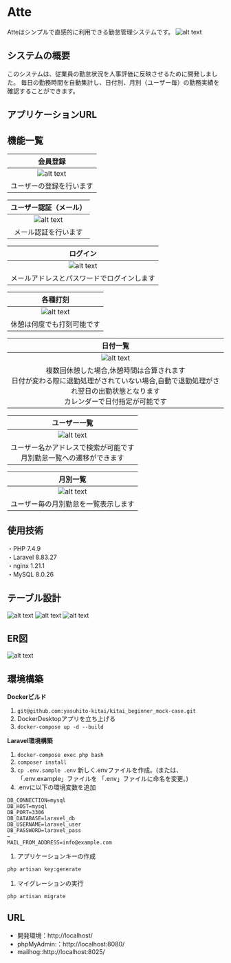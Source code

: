 # Atte
Atteはシンプルで直感的に利用できる勤怠管理システムです。
![alt text](Atte.jpg)

## システムの概要
このシステムは、従業員の勤怠状況を人事評価に反映させるために開発しました。
毎日の勤務時間を自動集計し、日付別、月別（ユーザー毎）の勤務実績を確認することができます。

## アプリケーションURL

## 機能一覧
|               会員登録               |
| :----------------------------------: |
| ![alt text](会員登録.jpg) |
| ユーザーの登録を行います |


|           ユーザー認証（メール）  |
| :------------------------------: |
| ![alt text](認証メール.jpg) |
|    メール認証を行います|


|               ログイン               |
| :----------------------------------: |
| ![alt text](ログイン.jpg)|
| メールアドレスとパスワードでログインします |

|               各種打刻               |
| :----------------------------------: |
| ![alt text](打刻.jpg) |
| 休憩は何度でも打刻可能です|


|               日付一覧               |
| :----------------------------------: |
| ![alt text](日付一覧.jpg) |
| 複数回休憩した場合,休憩時間は合算されます<br>日付が変わる際に退勤処理がされていない場合,自動で退勤処理がされ翌日の出勤状態となります<br>カレンダーで日付指定が可能です|

|                     ユーザー一覧                |
| :--------------------------------------------: |
|      ![alt text](ユーザー一覧.jpg)      |
| ユーザー名かアドレスで検索が可能です<br>月別勤怠一覧への遷移ができます|

|                    月別一覧                    |
| :--------------------------------------------: |
|       ![alt text](月別一覧.jpg)    |
| ユーザー毎の月別勤怠を一覧表示します |

## 使用技術
・PHP 7.4.9  
・Laravel 8.83.27  
・nginx 1.21.1  
・MySQL 8.0.26

## テーブル設計
![alt text](table1.jpg)
![alt text](table2.jpg)
![alt text](table3.jpg)

## ER図
![alt text](er.jpg)

## 環境構築

**Dockerビルド**
1. `git@github.com:yasuhito-kitai/kitai_beginner_mock-case.git`
2. DockerDesktopアプリを立ち上げる
3. `docker-compose up -d --build`

**Laravel環境構築**
1. `docker-compose exec php bash`
2. `composer install`
3. `cp .env.sample .env` 新しく.envファイルを作成。(または、「.env.example」ファイルを 「.env」ファイルに命名を変更。)
4. .envに以下の環境変数を追加
``` text
DB_CONNECTION=mysql
DB_HOST=mysql
DB_PORT=3306
DB_DATABASE=laravel_db
DB_USERNAME=laravel_user
DB_PASSWORD=laravel_pass
~
MAIL_FROM_ADDRESS=info@example.com
```
1. アプリケーションキーの作成
``` bash
php artisan key:generate
```

1. マイグレーションの実行
``` bash
php artisan migrate
```
## URL
- 開発環境：http://localhost/
- phpMyAdmin:：http://localhost:8080/
- mailhog::http://localhost:8025/
